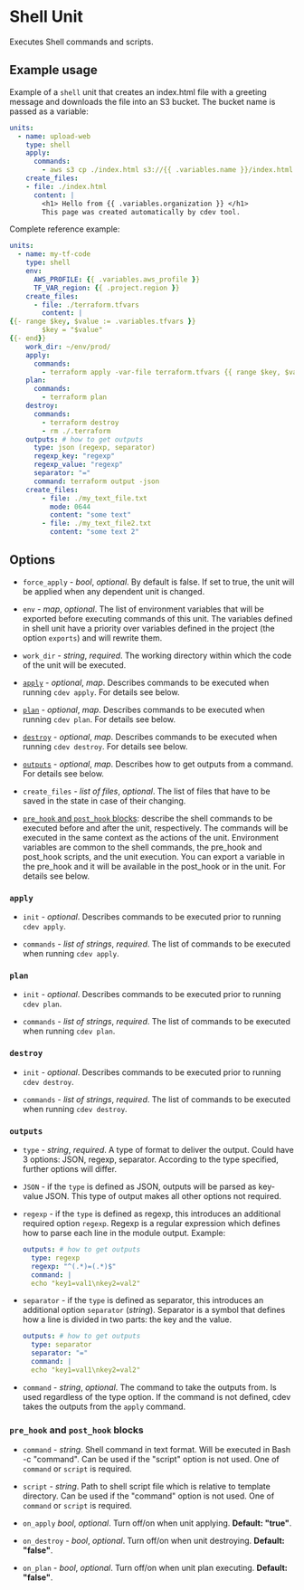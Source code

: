 # Shell Unit

Executes Shell commands and scripts. 

## Example usage

Example of a `shell` unit that creates an index.html file with a greeting message and downloads the file into an S3 bucket. The bucket name is passed as a variable:

```yaml
units:
  - name: upload-web
    type: shell
    apply:
      commands:
        - aws s3 cp ./index.html s3://{{ .variables.name }}/index.html
    create_files:
    - file: ./index.html
      content: |
        <h1> Hello from {{ .variables.organization }} </h1>
        This page was created automatically by cdev tool.
```

Complete reference example:

```yaml
units:
  - name: my-tf-code
    type: shell
    env: 
      AWS_PROFILE: {{ .variables.aws_profile }}
      TF_VAR_region: {{ .project.region }}
    create_files:
      - file: ./terraform.tfvars
        content: |
{{- range $key, $value := .variables.tfvars }}
        $key = "$value" 
{{- end}}
    work_dir: ~/env/prod/
    apply: 
      commands:
        - terraform apply -var-file terraform.tfvars {{ range $key, $value := .variables.vars_list }} -var="$key=$value"{{ end }}
    plan:
      commands:
        - terraform plan
    destroy:
      commands:
        - terraform destroy
        - rm ./.terraform
    outputs: # how to get outputs
      type: json (regexp, separator)
      regexp_key: "regexp"
      regexp_value: "regexp"
      separator: "="
      command: terraform output -json
    create_files:
        - file: ./my_text_file.txt
          mode: 0644
          content: "some text"
        - file: ./my_text_file2.txt
          content: "some text 2"
```

## Options

* `force_apply` - *bool*, *optional*. By default is false. If set to true, the unit will be applied when any dependent unit is changed.

* `env` - *map*, *optional*. The list of environment variables that will be exported before executing commands of this unit. The variables defined in shell unit have a priority over variables defined in the project (the option `exports`) and will rewrite them.

* `work_dir` - *string*, *required*. The working directory within which the code of the unit will be executed.

* [`apply`](#apply) - *optional*, *map*. Describes commands to be executed when running `cdev apply`. For details see below. 

* [`plan`](#plan) - *optional*, *map*. Describes commands to be executed when running `cdev plan`. For details see below.

* [`destroy`](#destroy) - *optional*, *map*. Describes commands to be executed when running `cdev destroy`. For details see below.

* [`outputs`](#outputs) - *optional*, *map*. Describes how to get outputs from a command. For details see below.

* `create_files` - *list of files*, *optional*. The list of files that have to be saved in the state in case of their changing.

* [`pre_hook` and `post_hook` blocks](#pre_hook-and-post_hook-blocks): describe the shell commands to be executed before and after the unit, respectively. The commands will be executed in the same context as the actions of the unit. Environment variables are common to the shell commands, the pre_hook and post_hook scripts, and the unit execution. You can export a variable in the pre_hook and it will be available in the post_hook or in the unit. For details see below.

###  `apply`

* `init` - *optional*. Describes commands to be executed prior to running `cdev apply`.

* `commands` - *list of strings*, *required*. The list of commands to be executed when running `cdev apply`.

### `plan`

* `init` - *optional*. Describes commands to be executed prior to running `cdev plan`.
    
* `commands` - *list of strings*, *required*. The list of commands to be executed when running `cdev plan`.

### `destroy`

* `init` - *optional*. Describes commands to be executed prior to running `cdev destroy`.

* `commands` - *list of strings*, *required*. The list of commands to be executed when running `cdev destroy`.

### `outputs`

* `type` - *string*, *required*. A type of format to deliver the output. Could have 3 options: JSON, regexp, separator. According to the type specified, further options will differ.

* `JSON` - if the `type` is defined as JSON, outputs will be parsed as key-value JSON. This type of output makes all other options not required.

* `regexp` - if the `type` is defined as regexp, this introduces an additional required option `regexp`. Regexp is a regular expression which defines how to parse each line in the module output. Example:

  ```yaml
  outputs: # how to get outputs
    type: regexp
    regexp: "^(.*)=(.*)$"
    command: | 
    echo "key1=val1\nkey2=val2"
  ```

* `separator` - if the `type` is defined as separator, this introduces an additional option `separator` (*string*). Separator is a symbol that defines how a line is divided in two parts: the key and the value.

  ```yaml
  outputs: # how to get outputs
    type: separator
    separator: "="
    command: |
    echo "key1=val1\nkey2=val2"
  ```
  
* `command` - *string*, *optional*. The command to take the outputs from. Is used regardless of the type option. If the command is not defined, cdev takes the outputs from the `apply` command.

### `pre_hook` and `post_hook` blocks

* `command` - *string*. Shell command in text format. Will be executed in Bash -c "command". Can be used if the "script" option is not used. One of `command` or `script` is required.

* `script` - *string*. Path to shell script file which is relative to template directory. Can be used if the "command" option is not used. One of `command` or `script` is required.

* `on_apply` *bool*, *optional*. Turn off/on when unit applying. **Default: "true"**.

* `on_destroy` - *bool*, *optional*. Turn off/on when unit destroying. **Default: "false"**.

* `on_plan` - *bool*, *optional*. Turn off/on when unit plan executing. **Default: "false"**.






